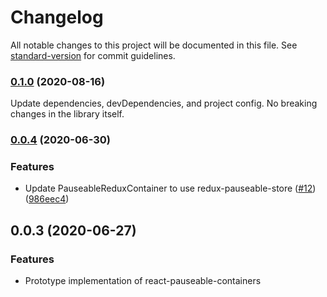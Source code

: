 # Changelog

All notable changes to this project will be documented in this file. See [standard-version](https://github.com/conventional-changelog/standard-version) for commit guidelines.

### [0.1.0](https://github.com/spautz/react-hibernate/compare/v0.0.4...v0.1.0) (2020-08-16)

Update dependencies, devDependencies, and project config. No breaking changes in the library itself.

### [0.0.4](https://github.com/spautz/react-hibernate/compare/v0.0.3...v0.0.4) (2020-06-30)

### Features

- Update PauseableReduxContainer to use redux-pauseable-store ([#12](https://github.com/spautz/react-hibernate/issues/12)) ([986eec4](https://github.com/spautz/react-hibernate/commit/986eec4da44965cc4cb1e78d6b7021bb4263135d))

## 0.0.3 (2020-06-27)

### Features

- Prototype implementation of react-pauseable-containers

